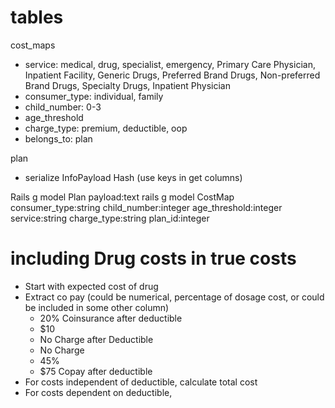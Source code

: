 # tables

cost_maps
* service: medical, drug, specialist, emergency, Primary Care Physician, Inpatient Facility, Generic Drugs, Preferred Brand Drugs, Non-preferred Brand Drugs, Specialty Drugs, Inpatient Physician
* consumer_type: individual, family
* child_number: 0-3
* age_threshold
* charge_type: premium, deductible, oop
* belongs_to: plan

plan
* serialize InfoPayload Hash (use keys in get columns)

Rails g model Plan payload:text
rails g model CostMap consumer_type:string child_number:integer age_threshold:integer service:string charge_type:string plan_id:integer

# including Drug costs in true costs

* Start with expected cost of drug
* Extract co pay (could be numerical, percentage of dosage cost, or could be included in some other column)
  * 20% Coinsurance after deductible
  * $10 
  * No Charge after Deductible
  * No Charge
  * 45%
  * $75 Copay after deductible
* For costs independent of deductible, calculate total cost
* For costs dependent on deductible, 

